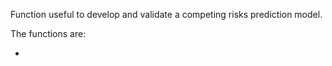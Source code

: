 Function useful to develop and validate a competing risks prediction model.

The functions are:  
 
 
 +
